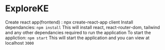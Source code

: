 # ExploreKE
Create react app(frontend) : npx create-react-app client
Install dependancies: `npm install` 
This will install react, react-router-dom, tailwind and any other dependancies required to run the application
To start the appliction: `npm start` This will start the application and you can view at localhost `3000` 

